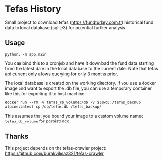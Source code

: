 # Tefas History

Small project to download tefas (https://fundturkey.com.tr) historical fund data to local database (sqlite3) for potential further analysis.

## Usage

`python3 -m app.main`

You can bind this to a cronjob and have it download the fund data starting from the latest date in the local database to the current date. Note that tefas api current only allows querying for only 3 months prior.

The local database is created on the working directory. If you use a docker image and want to export the .db file, you can use a temporary container like this for exporting it to host machine:

`docker run --rm -v tefas_db_volume:/db -v $(pwd):/tefas_backup alpine:latest cp /db/tefas.db /tefas_backup/`

This assumes that you bound your image to a custom volume named `tefas_db_volume` for persistence.

## Thanks

This project depends on the tefas-crawler project: https://github.com/burakyilmaz321/tefas-crawler